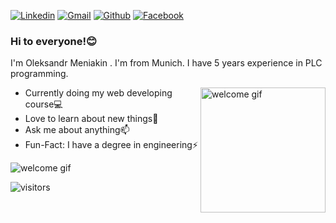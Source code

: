 [![Linkedin](https://img.shields.io/badge/-LinkedIn-blue?style=flat&logo=Linkedin&logoColor=white)](https://www.linkedin.com/in/oleksandr-meniakin-62605415a/)
[![Gmail](https://img.shields.io/badge/-Gmail-c14438?style=flat&logo=Gmail&logoColor=white)](mailto:oleksandr.meniakin@gmail.com)
[![Github](https://img.shields.io/badge/-Github-000?style=flat&logo=Github&logoColor=white)](https://github.com/sashameniakin)
[![Facebook](https://img.shields.io/badge/-Facebook-blue?style=flat&logo=Facebook&logoColor=white)](https://facebook.com/alex.meniakin)

### Hi to everyone!:blush:

I'm Oleksandr Meniakin . I'm from Munich. I have 5 years experience in PLC programming.

<img src="https://user-images.githubusercontent.com/5713670/87202985-820dcb80-c2b6-11ea-9f56-7ec461c497c3.gif" align="right" alt="welcome gif" width="200" height="200">

- Currently doing my web developing course:computer:
- Love to learn about new things:high_brightness:
- Ask me about anything:mailbox:
- Fun-Fact: I have a degree in engineering:zap:

<img src="https://raw.githubusercontent.com/abhisheknaiidu/abhisheknaiidu/master/code.gif" alt="welcome gif">

![visitors](https://visitor-badge.glitch.me/badge?page_id=sashameniakin.sashameniakin)
